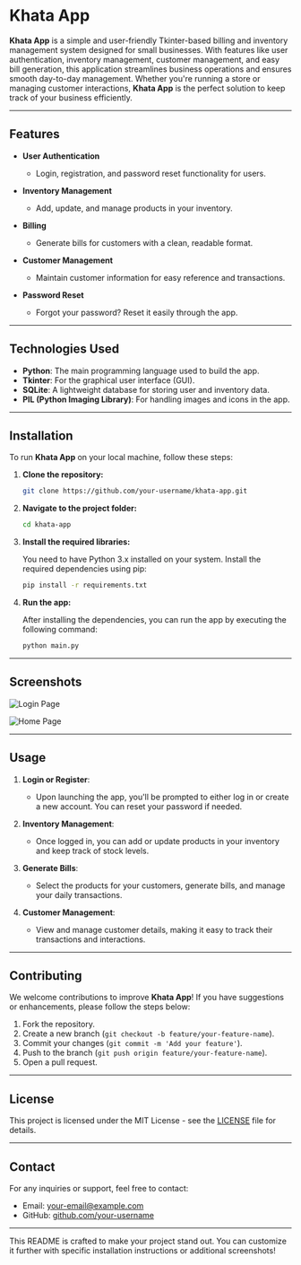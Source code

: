 
# **Khata App**

**Khata App** is a simple and user-friendly Tkinter-based billing and inventory management system designed for small businesses. With features like user authentication, inventory management, customer management, and easy bill generation, this application streamlines business operations and ensures smooth day-to-day management. Whether you're running a store or managing customer interactions, **Khata App** is the perfect solution to keep track of your business efficiently.

---

## **Features**

- **User Authentication**  
  - Login, registration, and password reset functionality for users.
  
- **Inventory Management**  
  - Add, update, and manage products in your inventory.

- **Billing**  
  - Generate bills for customers with a clean, readable format.

- **Customer Management**  
  - Maintain customer information for easy reference and transactions.

- **Password Reset**  
  - Forgot your password? Reset it easily through the app.

---

## **Technologies Used**

- **Python**: The main programming language used to build the app.
- **Tkinter**: For the graphical user interface (GUI).
- **SQLite**: A lightweight database for storing user and inventory data.
- **PIL (Python Imaging Library)**: For handling images and icons in the app.

---

## **Installation**

To run **Khata App** on your local machine, follow these steps:

1. **Clone the repository:**

   ```bash
   git clone https://github.com/your-username/khata-app.git
   ```

2. **Navigate to the project folder:**

   ```bash
   cd khata-app
   ```

3. **Install the required libraries:**

   You need to have Python 3.x installed on your system. Install the required dependencies using pip:

   ```bash
   pip install -r requirements.txt
   ```

4. **Run the app:**

   After installing the dependencies, you can run the app by executing the following command:

   ```bash
   python main.py
   ```

---

## **Screenshots**

![Login Page](path/to/login-page-screenshot.png)

![Home Page](path/to/home-page-screenshot.png)

---

## **Usage**

1. **Login or Register**:  
   - Upon launching the app, you'll be prompted to either log in or create a new account. You can reset your password if needed.
   
2. **Inventory Management**:  
   - Once logged in, you can add or update products in your inventory and keep track of stock levels.
   
3. **Generate Bills**:  
   - Select the products for your customers, generate bills, and manage your daily transactions.

4. **Customer Management**:  
   - View and manage customer details, making it easy to track their transactions and interactions.

---

## **Contributing**

We welcome contributions to improve **Khata App**! If you have suggestions or enhancements, please follow the steps below:

1. Fork the repository.
2. Create a new branch (`git checkout -b feature/your-feature-name`).
3. Commit your changes (`git commit -m 'Add your feature'`).
4. Push to the branch (`git push origin feature/your-feature-name`).
5. Open a pull request.

---

## **License**

This project is licensed under the MIT License - see the [LICENSE](LICENSE) file for details.

---

## **Contact**

For any inquiries or support, feel free to contact:

- Email: [your-email@example.com](mailto:your-email@example.com)
- GitHub: [github.com/your-username](https://github.com/your-username)

---

This README is crafted to make your project stand out. You can customize it further with specific installation instructions or additional screenshots!
